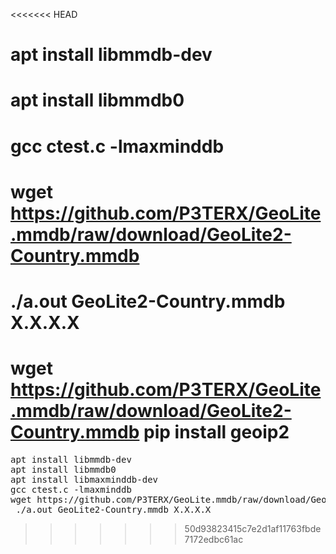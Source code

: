 <<<<<<< HEAD
# apt install libmmdb-dev
# apt install libmmdb0
# gcc ctest.c -lmaxminddb
# wget https://github.com/P3TERX/GeoLite.mmdb/raw/download/GeoLite2-Country.mmdb
# ./a.out GeoLite2-Country.mmdb X.X.X.X

wget https://github.com/P3TERX/GeoLite.mmdb/raw/download/GeoLite2-Country.mmdb
pip install geoip2
=======
<pre>
apt install libmmdb-dev
apt install libmmdb0
apt install libmaxminddb-dev
gcc ctest.c -lmaxminddb
wget https://github.com/P3TERX/GeoLite.mmdb/raw/download/GeoLite2-Country.mmdb
 ./a.out GeoLite2-Country.mmdb X.X.X.X
</pre>
>>>>>>> 50d93823415c7e2d1af11763fbde7172edbc61ac
